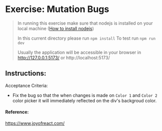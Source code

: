 # Exercise: Mutation Bugs

> In running this exercise make sure that nodejs is installed on your local machine ([How to install nodejs](https://nodejs.org/en/learn/getting-started/how-to-install-nodejs))
>
> In this current directory please run `npm install`
> To test run `npm run dev`
>
> Usually the application will be accessible in your browser in http://127.0.0.1:5173/ or http://localhost:5173/

## Instructions:

Acceptance Criteria:

- Fix the bug so that the when changes is made on `Color 1` and `Color 2` color picker it will immediately reflected on the div's backgroud color.

#### Reference:

https://www.joyofreact.com/
